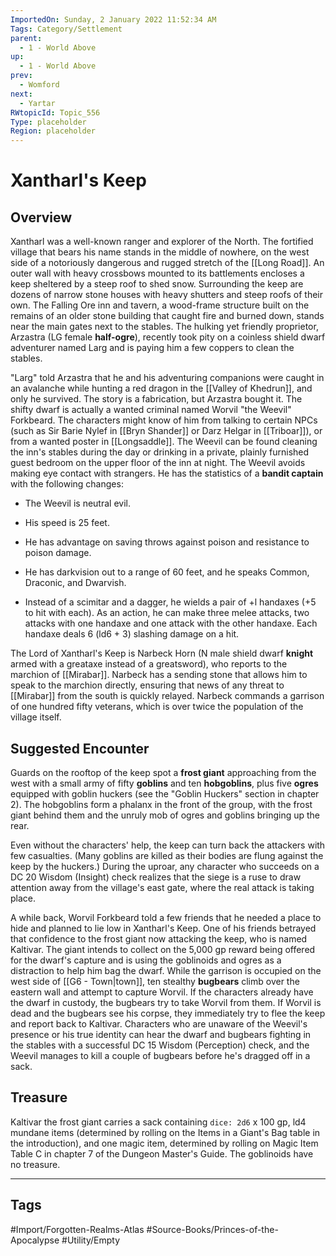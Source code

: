 ```yaml
---
ImportedOn: Sunday, 2 January 2022 11:52:34 AM
Tags: Category/Settlement
parent:
  - 1 - World Above
up:
  - 1 - World Above
prev:
  - Womford
next:
  - Yartar
RWtopicId: Topic_556
Type: placeholder
Region: placeholder
---
```

# Xantharl's Keep

## Overview

Xantharl was a well-known ranger and explorer of the North. The fortified village that bears his name stands in the middle of nowhere, on the west side of a notoriously dangerous and rugged stretch of the [[Long Road]]. An outer wall with heavy crossbows mounted to its battlements encloses a keep sheltered by a steep roof to shed snow. Surrounding the keep are dozens of narrow stone houses with heavy shutters and steep roofs of their own. The Falling Ore inn and tavern, a wood-frame structure built on the remains of an older stone building that caught fire and burned down, stands near the main gates next to the stables. The hulking yet friendly proprietor, Arzastra (LG female **half-ogre**), recently took pity on a coinless shield dwarf adventurer named Larg and is paying him a few coppers to clean the stables.

"Larg" told Arzastra that he and his adventuring companions were caught in an avalanche while hunting a red dragon in the [[Valley of Khedrun]], and only he survived. The story is a fabrication, but Arzastra bought it. The shifty dwarf is actually a wanted criminal named Worvil "the Weevil" Forkbeard. The characters might know of him from talking to certain NPCs (such as Sir Barie Nylef in [[Bryn Shander]] or Darz Helgar in [[Triboar]]), or from a wanted poster in [[Longsaddle]]. The Weevil can be found cleaning the inn's stables during the day or drinking in a private, plainly furnished guest bedroom on the upper floor of the inn at night. The Weevil avoids making eye contact with strangers. He has the statistics of a **bandit captain** with the following changes:

- The Weevil is neutral evil.

- His speed is 25 feet.

- He has advantage on saving throws against poison and resistance to poison damage.

- He has darkvision out to a range of 60 feet, and he speaks Common, Draconic, and Dwarvish.

- Instead of a scimitar and a dagger, he wields a pair of +l handaxes (+5 to hit with each). As an action, he can make three melee attacks, two attacks with one handaxe and one attack with the other handaxe. Each handaxe deals 6 (ld6 + 3) slashing damage on a hit.

The Lord of Xantharl's Keep is Narbeck Horn (N male shield dwarf **knight** armed with a greataxe instead of a greatsword), who reports to the marchion of [[Mirabar]]. Narbeck has a sending stone that allows him to speak to the marchion directly, ensuring that news of any threat to [[Mirabar]] from the south is quickly relayed. Narbeck commands a garrison of one hundred fifty veterans, which is over twice the population of the village itself.

## Suggested Encounter

Guards on the rooftop of the keep spot a **frost giant** approaching from the west with a small army of fifty **goblins** and ten **hobgoblins**, plus five **ogres** equipped with goblin huckers (see the "Goblin Huckers" section in chapter 2). The hobgoblins form a phalanx in the front of the group, with the frost giant behind them and the unruly mob of ogres and goblins bringing up the rear.

Even without the characters' help, the keep can turn back the attackers with few casualties. (Many goblins are killed as their bodies are flung against the keep by the huckers.) During the uproar, any character who succeeds on a DC 20 Wisdom (Insight) check realizes that the siege is a ruse to draw attention away from the village's east gate, where the real attack is taking place.

A while back, Worvil Forkbeard told a few friends that he needed a place to hide and planned to lie low in Xantharl's Keep. One of his friends betrayed that confidence to the frost giant now attacking the keep, who is named Kaltivar. The giant intends to collect on the 5,000 gp reward being offered for the dwarf's capture and is using the goblinoids and ogres as a distraction to help him bag the dwarf. While the garrison is occupied on the west side of [[G6 - Town|town]], ten stealthy **bugbears** climb over the eastern wall and attempt to capture Worvil. If the characters already have the dwarf in custody, the bugbears try to take Worvil from them. If Worvil is dead and the bugbears see his corpse, they immediately try to flee the keep and report back to Kaltivar. Characters who are unaware of the Weevil's presence or his true identity can hear the dwarf and bugbears fighting in the stables with a successful DC 15 Wisdom (Perception) check, and the Weevil manages to kill a couple of bugbears before he's dragged off in a sack.

## Treasure

Kaltivar the frost giant carries a sack containing `dice: 2d6` x 100 gp, ld4 mundane items (determined by rolling on the Items in a Giant's Bag table in the introduction), and one magic item, determined by rolling on Magic Item Table C in chapter 7 of the Dungeon Master's Guide. The goblinoids have no treasure.

---
## Tags
#Import/Forgotten-Realms-Atlas #Source-Books/Princes-of-the-Apocalypse #Utility/Empty
